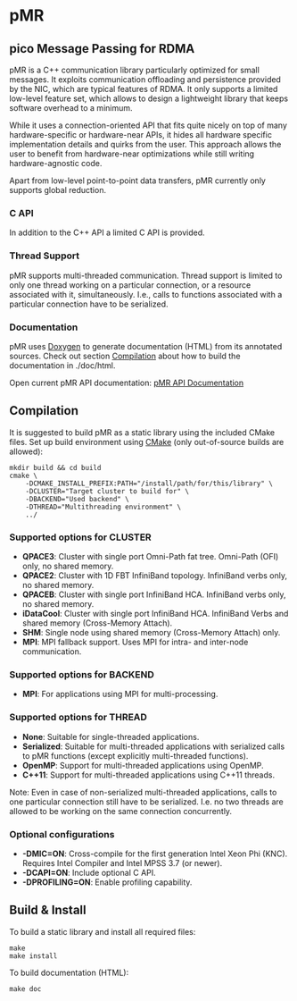 # pMR #
## pico Message Passing for RDMA ##
pMR is a C++ communication library particularly optimized for small messages.
It exploits communication offloading and persistence provided by the NIC, which are typical features of RDMA.
It only supports a limited low-level feature set, which allows to design a lightweight library that keeps software overhead to a minimum.

While it uses a connection-oriented API that fits quite nicely on top of many hardware-specific or hardware-near APIs, it hides all hardware specific implementation details and quirks from the user.
This approach allows the user to benefit from hardware-near optimizations while still writing hardware-agnostic code.

Apart from low-level point-to-point data transfers, pMR currently only supports global reduction.

### C API ###
In addition to the C++ API a limited C API is provided.

### Thread Support ###
pMR supports multi-threaded communication.
Thread support is limited to only one thread working on a particular connection, or a resource associated with it, simultaneously.
I.e., calls to functions associated with a particular connection have to be serialized.

### Documentation ###
pMR uses [Doxygen](http://www.doxygen.org) to generate documentation (HTML) from its annotated sources. Check out section [Compilation](#compilation) about how to build the documentation in ./doc/html.

Open current pMR API documentation: [pMR API Documentation](https://pjgeorg.github.io/pMR)

## Compilation ##
It is suggested to build pMR as a static library using the included CMake files.
Set up build environment using [CMake](http://www.cmake.org) (only out-of-source builds are allowed):

    mkdir build && cd build
    cmake \
        -DCMAKE_INSTALL_PREFIX:PATH="/install/path/for/this/library" \
        -DCLUSTER="Target cluster to build for" \
        -DBACKEND="Used backend" \
        -DTHREAD="Multithreading environment" \
        ../

### Supported options for CLUSTER ###
- <b>QPACE3</b>: Cluster with single port Omni-Path fat tree. Omni-Path (OFI) only, no shared memory.
- <b>QPACE2</b>: Cluster with 1D FBT InfiniBand topology. InfiniBand verbs only, no shared memory.
- <b>QPACEB</b>: Cluster with single port InfiniBand HCA. InfiniBand verbs only, no shared memory.
- <b>iDataCool</b>: Cluster with single port InfiniBand HCA. InfiniBand Verbs and shared memory (Cross-Memory Attach).
- <b>SHM</b>: Single node using shared memory (Cross-Memory Attach) only.
- <b>MPI</b>: MPI fallback support. Uses MPI for intra- and inter-node communication.

### Supported options for BACKEND ###
- <b>MPI</b>: For applications using MPI for multi-processing.

### Supported options for THREAD ###
- <b>None</b>: Suitable for single-threaded applications.
- <b>Serialized</b>: Suitable for multi-threaded applications with serialized calls to pMR functions (except explicitly multi-threaded functions).
- <b>OpenMP</b>: Support for multi-threaded applications using OpenMP.
- <b>C++11</b>: Support for multi-threaded applications using C++11 threads.

Note: Even in case of non-serialized multi-threaded applications, calls to one particular connection still have to be serialized. I.e. no two threads are allowed to be working on the same connection concurrently.

### Optional configurations ###
- <b>-DMIC=ON</b>: Cross-compile for the first generation Intel Xeon Phi (KNC). Requires Intel Compiler and Intel MPSS 3.7 (or newer).
- <b>-DCAPI=ON</b>: Include optional C API.
- <b>-DPROFILING=ON</b>: Enable profiling capability. 

## Build & Install ##
To build a static library and install all required files:

    make
    make install

To build documentation (HTML):

    make doc
